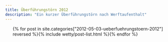 ```yaml
---
title: Überführungstörn 2012
description: "Ein kurzer Überführungstörn nach Werftaufenthalt"
---
```

<ul class="post-list">{% for post in site.categories["2012-05-03-ueberfuehrungstoern-2012"] reversed %}{% include wetty/post-list.html %}{% endfor %}</ul>